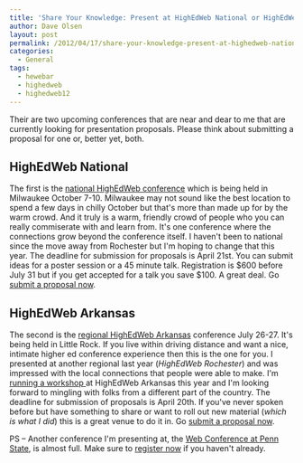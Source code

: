 ```yaml
---
title: 'Share Your Knowledge: Present at HighEdWeb National or HighEdWeb Arkansas'
author: Dave Olsen
layout: post
permalink: /2012/04/17/share-your-knowledge-present-at-highedweb-national-or-highedweb-arkansas
categories:
  - General
tags:
  - hewebar
  - highedweb
  - highedweb12
---
```

Their are two upcoming conferences that are near and dear to me that are currently looking for presentation proposals. Please think about submitting a proposal for one or, better yet, both.

## HighEdWeb National

The first is the [national HighEdWeb conference][1] which is being held in Milwaukee October 7-10. Milwaukee may not sound like the best location to spend a few days in chilly October but that's more than made up for by the warm crowd. And it truly is a warm, friendly crowd of people who you can really commiserate with and learn from. It's one conference where the connections grow beyond the conference itself. I haven't been to national since the move away from Rochester but I'm hoping to change that this year. The deadline for submission for proposals is April 21st. You can submit ideas for a poster session or a 45 minute talk. Registration is $600 before July 31 but if you get accepted for a talk you save $100. A great deal. Go [submit a proposal now][2].

## HighEdWeb Arkansas

The second is the [regional HighEdWeb Arkansas][3] conference July 26-27. It's being held in Little Rock. If you live within driving distance and want a nice, intimate higher ed conference experience then this is the one for you. I presented at another regional last year (*HighEdWeb Rochester*) and was impressed with the local connections that people were able to make. I'm [running a workshop ][4]at HighEdWeb Arkansas this year and I'm looking forward to mingling with folks from a different part of the country. The deadline for submission of proposals is April 20th. If you've never spoken before but have something to share or want to roll out new material (*which is what I did*) this is a great venue to do it in. Go [submit a proposal now][5].

PS – Another conference I'm presenting at, the [Web Conference at Penn State][6], is almost full. Make sure to [register now][7] if you haven't already.

 [1]: http://2012.highedweb.org/
 [2]: http://2012.highedweb.org/proposals/
 [3]: http://hewebar.org/
 [4]: http://hewebar.org/2012/03/26/bogo/
 [5]: http://hewebar.org/present/
 [6]: http://webconference.psu.edu/
 [7]: http://webconference.psu.edu/register